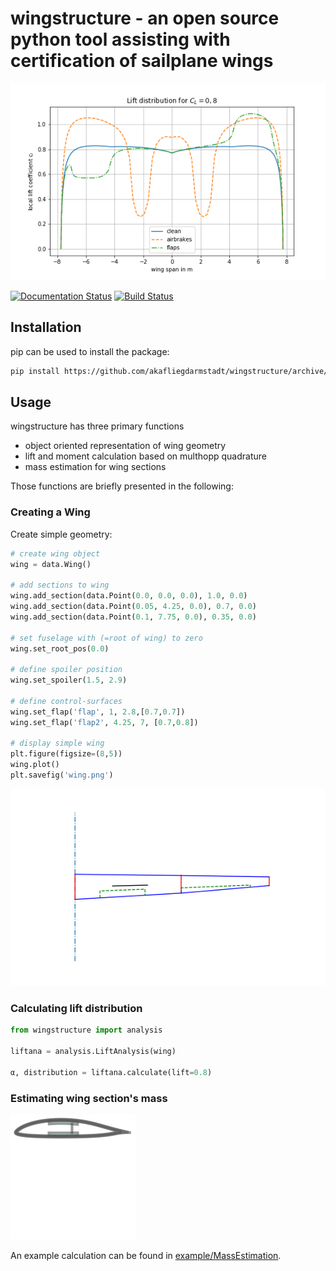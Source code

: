 # wingstructure - an open source python tool assisting with certification of sailplane wings

![lift distribution](examples/Liftdistribution.png)

[![Documentation Status](https://readthedocs.org/projects/wingstructure/badge/?version=latest)](https://wingstructure.readthedocs.io/en/latest/?badge=latest) [![Build Status](https://travis-ci.com/akafliegdarmstadt/wingstructure.svg?branch=master)](https://travis-ci.com/akafliegdarmstadt/wingstructure)


## Installation
pip can be used to install the package:
```sh
pip install https://github.com/akafliegdarmstadt/wingstructure/archive/master.zip
```

## Usage

wingstructure has three primary functions

 * object oriented representation of wing geometry
 * lift and moment calculation based on multhopp quadrature
 * mass estimation for wing sections

 Those functions are briefly presented in the following:

### Creating a Wing
Create simple geometry:
```python
# create wing object
wing = data.Wing()

# add sections to wing
wing.add_section(data.Point(0.0, 0.0, 0.0), 1.0, 0.0)
wing.add_section(data.Point(0.05, 4.25, 0.0), 0.7, 0.0)
wing.add_section(data.Point(0.1, 7.75, 0.0), 0.35, 0.0)

# set fuselage with (=root of wing) to zero
wing.set_root_pos(0.0)

# define spoiler position
wing.set_spoiler(1.5, 2.9)

# define control-surfaces
wing.set_flap('flap', 1, 2.8,[0.7,0.7])
wing.set_flap('flap2', 4.25, 7, [0.7,0.8])

# display simple wing
plt.figure(figsize=(8,5))
wing.plot()
plt.savefig('wing.png')
```

![geometry](examples/wing.png)

### Calculating lift distribution
```python
from wingstructure import analysis

liftana = analysis.LiftAnalysis(wing)

α, distribution = liftana.calculate(lift=0.8)
```

### Estimating wing section's mass

![section](examples/section.svg)

An example calculation can be found in [example/MassEstimation](examples/Experimental_Mass_and_Structure.ipynb).

